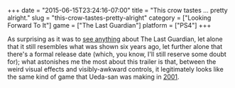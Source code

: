 +++
date = "2015-06-15T23:24:16-07:00"
title = "This crow tastes ... pretty alright."
slug = "this-crow-tastes-pretty-alright"
category = ["Looking Forward To It"]
game = ["The Last Guardian"]
platform = ["PS4"]
+++

As surprising as it was to <a href="http://www.vg247.com/2015/06/16/the-last-guardian-launching-in-2016/">see anything</a> about The Last Guardian, let alone that it still resembles what was shown six years ago, let further alone that there's a formal release date (which, you know, I'll still reserve some doubt for); what astonishes me the most about this trailer is that, between the weird visual effects and visibly-awkward controls, it legitimately looks like the same kind of game that Ueda-san was making in [2001](game:Ico).